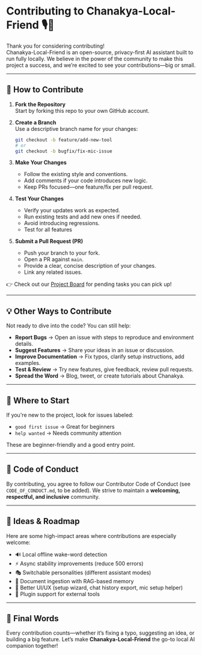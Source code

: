 # Contributing to Chanakya-Local-Friend 🎙️🤖

Thank you for considering contributing!  
Chanakya-Local-Friend is an open-source, privacy-first AI assistant built to run fully locally. We believe in the power of the community to make this project a success, and we’re excited to see your contributions—big or small.

---

## 🚀 How to Contribute

1. **Fork the Repository**  
   Start by forking this repo to your own GitHub account.

2. **Create a Branch**  
   Use a descriptive branch name for your changes:
   ```bash
   git checkout -b feature/add-new-tool
   # or
   git checkout -b bugfix/fix-mic-issue
    ```

3. **Make Your Changes**

   * Follow the existing style and conventions.
   * Add comments if your code introduces new logic.
   * Keep PRs focused—one feature/fix per pull request.

4. **Test Your Changes**

   * Verify your updates work as expected.
   * Run existing tests and add new ones if needed.
   * Avoid introducing regressions.
    * Test for all features

5. **Submit a Pull Request (PR)**

   * Push your branch to your fork.
   * Open a PR against `main`.
   * Provide a clear, concise description of your changes.
   * Link any related issues.

👉 Check out our [Project Board](https://github.com/users/Rishabh-Bajpai/projects/1) for pending tasks you can pick up!

---

## 💡 Other Ways to Contribute

Not ready to dive into the code? You can still help:

* **Report Bugs** → Open an issue with steps to reproduce and environment details.
* **Suggest Features** → Share your ideas in an issue or discussion.
* **Improve Documentation** → Fix typos, clarify setup instructions, add examples.
* **Test & Review** → Try new features, give feedback, review pull requests.
* **Spread the Word** → Blog, tweet, or create tutorials about Chanakya.

---

## 🧭 Where to Start

If you're new to the project, look for issues labeled:

* `good first issue` → Great for beginners
* `help wanted` → Needs community attention

These are beginner-friendly and a good entry point.

---

## 📜 Code of Conduct

By contributing, you agree to follow our Contributor Code of Conduct (see `CODE_OF_CONDUCT.md`, to be added).
We strive to maintain a **welcoming, respectful, and inclusive** community.

---

## 🎯 Ideas & Roadmap

Here are some high-impact areas where contributions are especially welcome:

* 🔊 Local offline wake-word detection
* ⚡ Async stability improvements (reduce 500 errors)
* 🎭 Switchable personalities (different assistant modes)
* 🧠 Document ingestion with RAG-based memory
* 📱 Better UI/UX (setup wizard, chat history export, mic setup helper)
* 🧩 Plugin support for external tools

---

## 🙌 Final Words

Every contribution counts—whether it’s fixing a typo, suggesting an idea, or building a big feature.
Let’s make **Chanakya-Local-Friend** the go-to local AI companion together!


